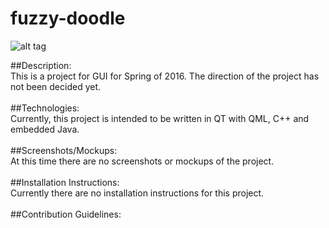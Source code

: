 # fuzzy-doodle
![alt tag](https://41.media.tumblr.com/4f375c98f39a3ed4fdd93ae78a8ff69e/tumblr_o4x2a6DA1v1qiwav0o1_540.png)

##Description:<br>
  This is a project for GUI for Spring of 2016. The direction of the project has not been decided yet.<br>
<br>
##Technologies:<br>
  Currently, this project is intended to be written in QT with QML, C++ and embedded Java.<br>
<br>
##Screenshots/Mockups:<br>
  At this time there are no screenshots or mockups of the project.<br>
<br>
##Installation Instructions:<br>
  Currently there are no installation instructions for this project.<br>
<br>
##Contribution Guidelines:<br>
  
  
